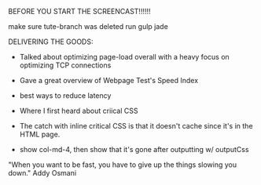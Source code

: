 BEFORE YOU START THE SCREENCAST!!!!!! 

make sure tute-branch was deleted
run gulp jade

DELIVERING THE GOODS:

* Talked about optimizing page-load overall with a heavy focus on optimizing TCP connections

* Gave a great overview of Webpage Test's Speed Index

* best ways to reduce latency

* Where I first heard about criical CSS

* The catch with inline critical CSS is that it doesn't cache since it's in the HTML page.

* show col-md-4, then show that it's gone after outputting w/ outputCss

"When you want to be fast, you have to give up the things slowing you down." Addy Osmani